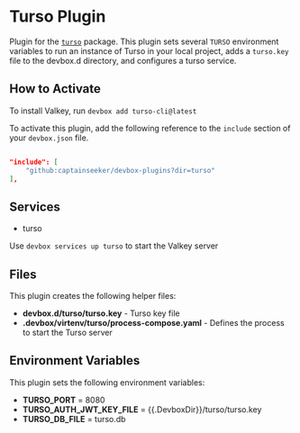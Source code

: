 # Turso Plugin

Plugin for the [`turso`](https://www.nixhub.io/packages/turso-cli) package. This plugin sets several `TURSO` environment variables to run an instance of Turso in your local project, adds a `turso.key` file to the devbox.d directory, and configures a turso service.

## How to Activate

To install Valkey, run `devbox add turso-cli@latest`

To activate this plugin, add the following reference to the `include` section of your `devbox.json` file.

```json

"include": [
    "github:captainseeker/devbox-plugins?dir=turso"
],
```

## Services

* turso

Use `devbox services up turso` to start the Valkey  server

## Files

This plugin creates the following helper files:

* **devbox.d/turso/turso.key** - Turso key file
* **.devbox/virtenv/turso/process-compose.yaml** - Defines the process to start the Turso server

## Environment Variables

This plugin sets the following environment variables:

* **TURSO_PORT** = 8080
* **TURSO_AUTH_JWT_KEY_FILE** = {{.DevboxDir}}/turso/turso.key
* **TURSO_DB_FILE** = turso.db